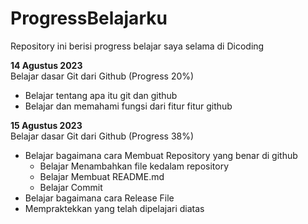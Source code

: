 # ProgressBelajarku
Repository ini berisi progress belajar saya selama di Dicoding

**14 Agustus 2023**  
Belajar dasar Git dari Github (Progress 20%)
* Belajar tentang apa itu git dan github
* Belajar dan memahami fungsi dari fitur fitur github

**15 Agustus 2023**  
Belajar dasar Git dari Github (Progress 38%)
* Belajar bagaimana cara Membuat Repository yang benar di github
  - Belajar Menambahkan file kedalam repository
  - Belajar Membuat README.md
  - Belajar Commit
* Belajar bagaimana cara Release File
* Mempraktekkan yang telah dipelajari diatas

